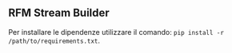 ## RFM Stream Builder


Per installare le dipendenze utilizzare il comando: ``pip install -r /path/to/requirements.txt``.

